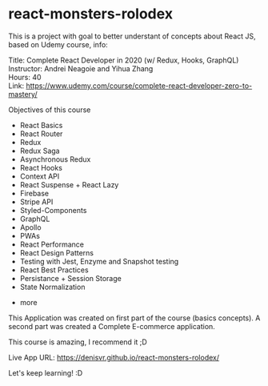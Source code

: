 # react-monsters-rolodex

This is a project with goal to better understant of concepts about React JS, based on Udemy course, info:

Title: Complete React Developer in 2020 (w/ Redux, Hooks, GraphQL) <br/>
Instructor: Andrei Neagoie and Yihua Zhang <br/>
Hours: 40 <br/>
Link: https://www.udemy.com/course/complete-react-developer-zero-to-mastery/

Objectives of this course

- React Basics
- React Router
- Redux
- Redux Saga
- Asynchronous Redux
- React Hooks
- Context API
- React Suspense + React Lazy
- Firebase
- Stripe API
- Styled-Components
- GraphQL
- Apollo
- PWAs
- React Performance
- React Design Patterns
- Testing with Jest, Enzyme and Snapshot testing
- React Best Practices
- Persistance + Session Storage
- State Normalization
+ more

This Application was created on first part of the course (basics concepts). A second part was created a Complete E-commerce application.

This course is amazing, I recommend it ;D

Live App URL: https://denisvr.github.io/react-monsters-rolodex/

Let's keep learning! :D
